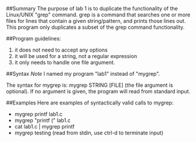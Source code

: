 ##Summary
The purpose of lab 1 is to duplicate the functionality of the Linux/UNIX "grep" command. grep is a command that searches one or more files for lines that contain a given string/pattern, and prints those lines out. This program only duplicates a subset of the grep command functionality.

##Program guidelines:
1. it does not need to accept any options
2. it will be used for a string, not a regular expression
3. it only needs to handle one file argument.

##Syntax
*Note* I named my program "lab1" instead of "mygrep".

The syntax for mygrep is:
mygrep STRING \[FILE\] (the file argument is optional). If no argument is given, the program will read from standard input.

##Examples
Here are examples of syntactically valid calls to mygrep:
* mygrep printf lab1.c
* mygrep "printf (" lab1.c
* cat lab1.c | mygrep printf
* mygrep testing (read from stdin, use ctrl-d to terminate input)
